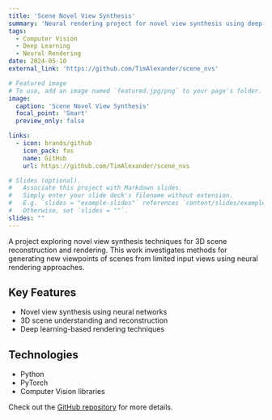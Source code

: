 ```yaml
---
title: 'Scene Novel View Synthesis'
summary: 'Neural rendering project for novel view synthesis using deep learning techniques'
tags:
  - Computer Vision
  - Deep Learning
  - Neural Rendering
date: 2024-05-10
external_link: 'https://github.com/TimAlexander/scene_nvs'

# Featured image
# To use, add an image named `featured.jpg/png` to your page's folder.
image:
  caption: 'Scene Novel View Synthesis'
  focal_point: 'Smart'
  preview_only: false

links:
  - icon: brands/github
    icon_pack: fas
    name: GitHub
    url: https://github.com/TimAlexander/scene_nvs

# Slides (optional).
#   Associate this project with Markdown slides.
#   Simply enter your slide deck's filename without extension.
#   E.g. `slides = "example-slides"` references `content/slides/example-slides.md`.
#   Otherwise, set `slides = ""`.
slides: ""
---
```


A project exploring novel view synthesis techniques for 3D scene reconstruction and rendering. This work investigates methods for generating new viewpoints of scenes from limited input views using neural rendering approaches.

## Key Features

- Novel view synthesis using neural networks
- 3D scene understanding and reconstruction
- Deep learning-based rendering techniques

## Technologies

- Python
- PyTorch
- Computer Vision libraries

Check out the [GitHub repository](https://github.com/TimAlexander/scene_nvs) for more details.
